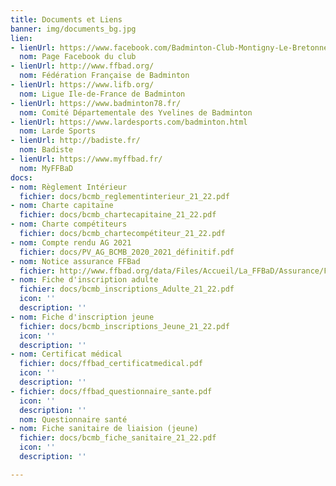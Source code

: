 ```yaml
---
title: Documents et Liens
banner: img/documents_bg.jpg
lien:
- lienUrl: https://www.facebook.com/Badminton-Club-Montigny-Le-Bretonneux-BCMB-1401352533418811/?ref=bookmarks
  nom: Page Facebook du club
- lienUrl: http://www.ffbad.org/
  nom: Fédération Française de Badminton
- lienUrl: https://www.lifb.org/
  nom: Ligue Ile-de-France de Badminton
- lienUrl: https://www.badminton78.fr/
  nom: Comité Départementale des Yvelines de Badminton
- lienUrl: https://www.lardesports.com/badminton.html
  nom: Larde Sports
- lienUrl: http://badiste.fr/
  nom: Badiste
- lienUrl: https://www.myffbad.fr/
  nom: MyFFBaD
docs:
- nom: Règlement Intérieur
  fichier: docs/bcmb_reglementinterieur_21_22.pdf
- nom: Charte capitaine
  fichier: docs/bcmb_chartecapitaine_21_22.pdf
- nom: Charte compétiteurs
  fichier: docs/bcmb_chartecompétiteur_21_22.pdf
- nom: Compte rendu AG 2021
  fichier: docs/PV_AG_BCMB_2020_2021_définitif.pdf
- nom: Notice assurance FFBad
  fichier: http://www.ffbad.org/data/Files/Accueil/La_FFBaD/Assurance/FFBAD_-_Notice_Information_-_Options_IA_-_2020-2021.pdf
- nom: Fiche d'inscription adulte
  fichier: docs/bcmb_inscriptions_Adulte_21_22.pdf
  icon: ''
  description: ''
- nom: Fiche d'inscription jeune
  fichier: docs/bcmb_inscriptions_Jeune_21_22.pdf
  icon: ''
  description: ''
- nom: Certificat médical
  fichier: docs/ffbad_certificatmedical.pdf
  icon: ''
  description: ''
- fichier: docs/ffbad_questionnaire_sante.pdf
  icon: ''
  description: ''
  nom: Questionnaire santé
- nom: Fiche sanitaire de liaision (jeune)
  fichier: docs/bcmb_fiche_sanitaire_21_22.pdf
  icon: ''
  description: ''

---
```

